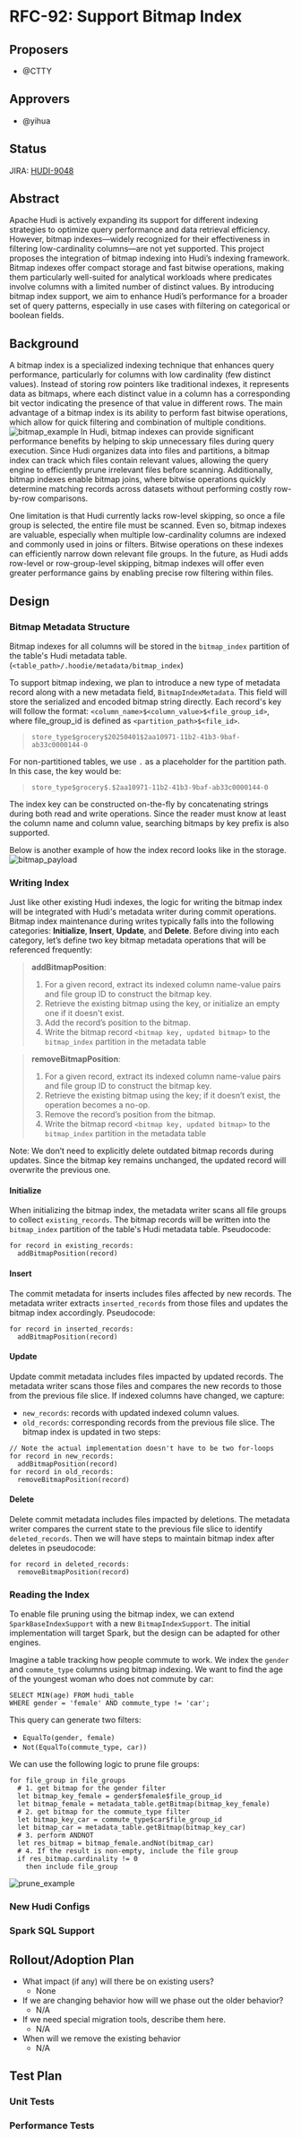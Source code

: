 <!--
  Licensed to the Apache Software Foundation (ASF) under one or more
  contributor license agreements.  See the NOTICE file distributed with
  this work for additional information regarding copyright ownership.
  The ASF licenses this file to You under the Apache License, Version 2.0
  (the "License"); you may not use this file except in compliance with
  the License.  You may obtain a copy of the License at

       http://www.apache.org/licenses/LICENSE-2.0

  Unless required by applicable law or agreed to in writing, software
  distributed under the License is distributed on an "AS IS" BASIS,
  WITHOUT WARRANTIES OR CONDITIONS OF ANY KIND, either express or implied.
  See the License for the specific language governing permissions and
  limitations under the License.
-->
# RFC-92: Support Bitmap Index

## Proposers

- @CTTY

## Approvers

- @yihua

## Status

JIRA: [HUDI-9048](https://issues.apache.org/jira/browse/HUDI-9048)

## Abstract

Apache Hudi is actively expanding its support for different indexing strategies to optimize query performance and data retrieval efficiency. 
However, bitmap indexes—widely recognized for their effectiveness in filtering low-cardinality columns—are not yet supported. 
This project proposes the integration of bitmap indexing into Hudi’s indexing framework. 
Bitmap indexes offer compact storage and fast bitwise operations, making them particularly well-suited for analytical workloads where predicates involve columns with a limited number of distinct values. 
By introducing bitmap index support, we aim to enhance Hudi’s performance for a broader set of query patterns, especially in use cases with filtering on categorical or boolean fields.




## Background

A bitmap index is a specialized indexing technique that enhances query performance, particularly for columns with low cardinality (few distinct values). 
Instead of storing row pointers like traditional indexes, it represents data as bitmaps, where each distinct value in a column has a corresponding bit vector indicating the presence of that value in different rows.
The main advantage of a bitmap index is its ability to perform fast bitwise operations, which allow for quick filtering and combination of multiple conditions.
![bitmap_example](./bitmap_example.png)
In Hudi, bitmap indexes can provide significant performance benefits by helping to skip unnecessary files during query execution. 
Since Hudi organizes data into files and partitions, a bitmap index can track which files contain relevant values, allowing the query engine to efficiently prune irrelevant files before scanning. 
Additionally, bitmap indexes enable bitmap joins, where bitwise operations quickly determine matching records across datasets without performing costly row-by-row comparisons.

One limitation is that Hudi currently lacks row-level skipping, so once a file group is selected, the entire file must be scanned. 
Even so, bitmap indexes are valuable, especially when multiple low-cardinality columns are indexed and commonly used in joins or filters. 
Bitwise operations on these indexes can efficiently narrow down relevant file groups. 
In the future, as Hudi adds row-level or row-group-level skipping, bitmap indexes will offer even greater performance gains by enabling precise row filtering within files.


## Design

### Bitmap Metadata Structure
Bitmap indexes for all columns will be stored in the `bitmap_index` partition of the table's Hudi metadata table. (`<table_path>/.hoodie/metadata/bitmap_index`)

To support bitmap indexing, we plan to introduce a new type of metadata record along with a new metadata field, `BitmapIndexMetadata`.
This field will store the serialized and encoded bitmap string directly.
Each record's key will follow the format: `<column_name>$<column_value>$<file_group_id>`,
where file_group_id is defined as `<partition_path>$<file_id>`.
> `store_type$grocery$20250401$2aa10971-11b2-41b3-9baf-ab33c0000144-0`

For non-partitioned tables, we use `.` as a placeholder for the partition path. In this case, the key would be:
>`store_type$grocery$.$2aa10971-11b2-41b3-9baf-ab33c0000144-0`

The index key can be constructed on-the-fly by concatenating strings during both read and write operations.
Since the reader must know at least the column name and column value, searching bitmaps by key prefix is also supported.

Below is another example of how the index record looks like in the storage.
![bitmap_payload](./bitmap_payload.png)


### Writing Index
Just like other existing Hudi indexes, the logic for writing the bitmap index will be integrated with Hudi's metadata writer during commit operations.
Bitmap index maintenance during writes typically falls into the following categories: **Initialize**, **Insert**, **Update**, and **Delete**.
Before diving into each category, let’s define two key bitmap metadata operations that will be referenced frequently:
> **addBitmapPosition**: 
> 1. For a given record, extract its indexed column name-value pairs and file group ID to construct the bitmap key.
> 2. Retrieve the existing bitmap using the key, or initialize an empty one if it doesn't exist.
> 3. Add the record’s position to the bitmap.
> 4. Write the bitmap record `<bitmap key, updated bitmap>` to the `bitmap_index` partition in the metadata table

> **removeBitmapPosition**:
> 1. For a given record, extract its indexed column name-value pairs and file group ID to construct the bitmap key.
> 2. Retrieve the existing bitmap using the key; if it doesn’t exist, the operation becomes a no-op.
> 3. Remove the record’s position from the bitmap.
> 4. Write the bitmap record `<bitmap key, updated bitmap>` to the `bitmap_index` partition in the metadata table

Note: We don’t need to explicitly delete outdated bitmap records during updates. 
Since the bitmap key remains unchanged, the updated record will overwrite the previous one.
#### Initialize
When initializing the bitmap index, the metadata writer scans all file groups to collect `existing_records`.
The bitmap records will be written into the `bitmap_index` partition of the table's Hudi metadata table.
Pseudocode:
```
for record in existing_records:
  addBitmapPosition(record)
```
#### Insert
The commit metadata for inserts includes files affected by new records.
The metadata writer extracts `inserted_records` from those files and updates the bitmap index accordingly.
Pseudocode:
```
for record in inserted_records:
  addBitmapPosition(record)
```
#### Update
Update commit metadata includes files impacted by updated records.
The metadata writer scans those files and compares the new records to those from the previous file slice.
If indexed columns have changed, we capture:
- `new_records`: records with updated indexed column values.
- `old_records`: corresponding records from the previous file slice.
The bitmap index is updated in two steps:
```
// Note the actual implementation doesn't have to be two for-loops
for record in new_records:
  addBitmapPosition(record)
for record in old_records:
  removeBitmapPosition(record)
```
#### Delete
Delete commit metadata includes files impacted by deletions.
The metadata writer compares the current state to the previous file slice to identify `deleted_records`.
Then we will have steps to maintain bitmap index after deletes in pseudocode:
```
for record in deleted_records:
  removeBitmapPosition(record)
```

### Reading the Index
To enable file pruning using the bitmap index, we can extend `SparkBaseIndexSupport` with a new `BitmapIndexSupport`. 
The initial implementation will target Spark, but the design can be adapted for other engines.

Imagine a table tracking how people commute to work. 
We index the `gender` and `commute_type` columns using bitmap indexing.
We want to find the age of the youngest woman who does not commute by car:
```
SELECT MIN(age) FROM hudi_table
WHERE gender = 'female' AND commute_type != 'car';
```
This query can generate two filters: 
- `EqualTo(gender, female)`
- `Not(EqualTo(commute_type, car))`

We can use the following logic to prune file groups:
```
for file_group in file_groups
  # 1. get bitmap for the gender filter
  let bitmap_key_female = gender$female$file_group_id
  let bitmap_female = metadata_table.getBitmap(bitmap_key_female)
  # 2. get bitmap for the commute_type filter
  let bitmap_key_car = commute_type$car$file_group_id
  let bitmap_car = metadata_table.getBitmap(bitmap_key_car)
  # 3. perform ANDNOT
  let res_bitmap = bitmap_female.andNot(bitmap_car)
  # 4. If the result is non-empty, include the file group
  if res_bitmap.cardinality != 0
    then include file_group
```
![prune_example](./prune_example.png)

### New Hudi Configs


### Spark SQL Support
## Rollout/Adoption Plan

- What impact (if any) will there be on existing users?
    - None
- If we are changing behavior how will we phase out the older behavior?
    - N/A
- If we need special migration tools, describe them here.
    - N/A
- When will we remove the existing behavior
    - N/A

## Test Plan
### Unit Tests
### Performance Tests
